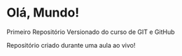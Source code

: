 # Olá, Mundo!
 Primeiro Repositório Versionado do curso de GIT e GitHub

Repositório criado durante uma aula ao vivo!
